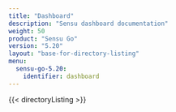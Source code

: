 ```yaml
---
title: "Dashboard"
description: "Sensu dashboard documentation"
weight: 50
product: "Sensu Go"
version: "5.20"
layout: "base-for-directory-listing"
menu:
  sensu-go-5.20:
    identifier: dashboard
---
```


{{< directoryListing >}}
